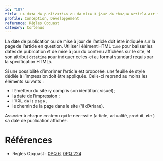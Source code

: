 ```yaml
---
id: "107"
title: La date de publication ou de mise à jour de chaque article est indiquée sur la page de l'article à l'aide de l’élément HTML time.
profile: Conception, Développement
reference: Règles Opquast
category: Contenus
---
```


La date de publication ou de mise à jour de l’article doit être indiquée sur la page de l’article en question.
Utiliser l'élément HTML `time` pour baliser les dates de publication et de mise à jour du contenu affichées sur le site, et son attribut `datetime` pour indiquer celles-ci au format standard requis par la spécification HTML5.

Si une possibilité d’imprimer l’article est proposée, une feuille de style dédiée à l’impression doit être appliquée. Celle-ci reprend au moins les éléments suivants :

* l’émetteur du site (y compris son identifiant visuel) ;
* la date de l’impression ;
* l’URL de la page ;
* le chemin de la page dans le site (fil d’Ariane).

Associer à chaque contenu qui le nécessite (article, actualité, produit, etc.) sa date de publication affichée.

# Références

*   Règles Opquast : [OPQ 6](https://checklists.opquast.com/fr/assurance-qualite-web/la-date-de-publication-des-contenus-qui-le-necessitent-est-indiquee), [OPQ 224](https://checklists.opquast.com/fr/assurance-qualite-web/la-date-de-publication-ou-de-mise-a-jour-des-contenus-est-mise-a-disposition-sous-forme-programmatique)

